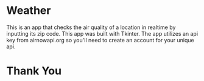 # Weather
This is an app that checks the air quality of a location in realtime by inputting its zip code.
This app was built with Tkinter.
The app utilizes an api key from airnowapi.org so you'll need to create an account for your unique api.
# Thank You
